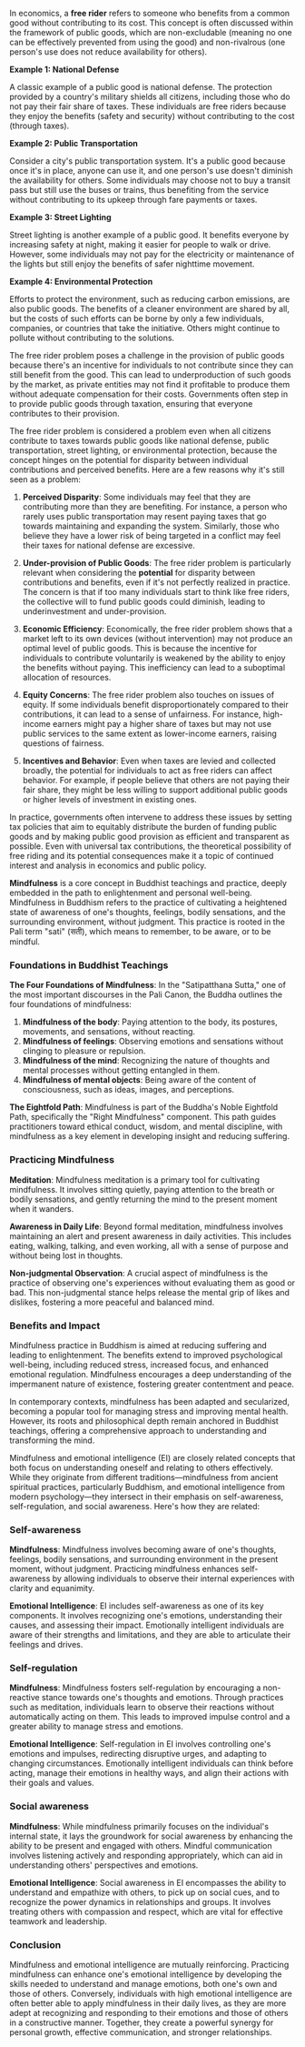 In economics, a **free rider** refers to someone who benefits from a common good without contributing to its cost. This concept is often discussed within the framework of public goods, which are non-excludable (meaning no one can be effectively prevented from using the good) and non-rivalrous (one person's use does not reduce availability for others).

**Example 1: National Defense**

A classic example of a public good is national defense. The protection provided by a country's military shields all citizens, including those who do not pay their fair share of taxes. These individuals are free riders because they enjoy the benefits (safety and security) without contributing to the cost (through taxes).

**Example 2: Public Transportation**

Consider a city's public transportation system. It's a public good because once it's in place, anyone can use it, and one person's use doesn't diminish the availability for others. Some individuals may choose not to buy a transit pass but still use the buses or trains, thus benefiting from the service without contributing to its upkeep through fare payments or taxes.

**Example 3: Street Lighting**

Street lighting is another example of a public good. It benefits everyone by increasing safety at night, making it easier for people to walk or drive. However, some individuals may not pay for the electricity or maintenance of the lights but still enjoy the benefits of safer nighttime movement.

**Example 4: Environmental Protection**

Efforts to protect the environment, such as reducing carbon emissions, are also public goods. The benefits of a cleaner environment are shared by all, but the costs of such efforts can be borne by only a few individuals, companies, or countries that take the initiative. Others might continue to pollute without contributing to the solutions.

The free rider problem poses a challenge in the provision of public goods because there's an incentive for individuals to not contribute since they can still benefit from the good. This can lead to underproduction of such goods by the market, as private entities may not find it profitable to produce them without adequate compensation for their costs. Governments often step in to provide public goods through taxation, ensuring that everyone contributes to their provision.

The free rider problem is considered a problem even when all citizens contribute to taxes towards public goods like national defense, public transportation, street lighting, or environmental protection, because the concept hinges on the potential for disparity between individual contributions and perceived benefits. Here are a few reasons why it's still seen as a problem:

1. **Perceived Disparity**: Some individuals may feel that they are contributing more than they are benefiting. For instance, a person who rarely uses public transportation may resent paying taxes that go towards maintaining and expanding the system. Similarly, those who believe they have a lower risk of being targeted in a conflict may feel their taxes for national defense are excessive.

2. **Under-provision of Public Goods**: The free rider problem is particularly relevant when considering the **potential** for disparity between contributions and benefits, even if it's not perfectly realized in practice. The concern is that if too many individuals start to think like free riders, the collective will to fund public goods could diminish, leading to underinvestment and under-provision.

3. **Economic Efficiency**: Economically, the free rider problem shows that a market left to its own devices (without intervention) may not produce an optimal level of public goods. This is because the incentive for individuals to contribute voluntarily is weakened by the ability to enjoy the benefits without paying. This inefficiency can lead to a suboptimal allocation of resources.

4. **Equity Concerns**: The free rider problem also touches on issues of equity. If some individuals benefit disproportionately compared to their contributions, it can lead to a sense of unfairness. For instance, high-income earners might pay a higher share of taxes but may not use public services to the same extent as lower-income earners, raising questions of fairness.

5. **Incentives and Behavior**: Even when taxes are levied and collected broadly, the potential for individuals to act as free riders can affect behavior. For example, if people believe that others are not paying their fair share, they might be less willing to support additional public goods or higher levels of investment in existing ones.

In practice, governments often intervene to address these issues by setting tax policies that aim to equitably distribute the burden of funding public goods and by making public good provision as efficient and transparent as possible. Even with universal tax contributions, the theoretical possibility of free riding and its potential consequences make it a topic of continued interest and analysis in economics and public policy.

**Mindfulness** is a core concept in Buddhist teachings and practice, deeply embedded in the path to enlightenment and personal well-being. Mindfulness in Buddhism refers to the practice of cultivating a heightened state of awareness of one's thoughts, feelings, bodily sensations, and the surrounding environment, without judgment. This practice is rooted in the Pali term "sati" (सती), which means to remember, to be aware, or to be mindful.

### Foundations in Buddhist Teachings

**The Four Foundations of Mindfulness**: In the "Satipatthana Sutta," one of the most important discourses in the Pali Canon, the Buddha outlines the four foundations of mindfulness:

1. **Mindfulness of the body**: Paying attention to the body, its postures, movements, and sensations, without reacting.
2. **Mindfulness of feelings**: Observing emotions and sensations without clinging to pleasure or repulsion.
3. **Mindfulness of the mind**: Recognizing the nature of thoughts and mental processes without getting entangled in them.
4. **Mindfulness of mental objects**: Being aware of the content of consciousness, such as ideas, images, and perceptions.

**The Eightfold Path**: Mindfulness is part of the Buddha's Noble Eightfold Path, specifically the "Right Mindfulness" component. This path guides practitioners toward ethical conduct, wisdom, and mental discipline, with mindfulness as a key element in developing insight and reducing suffering.

### Practicing Mindfulness

**Meditation**: Mindfulness meditation is a primary tool for cultivating mindfulness. It involves sitting quietly, paying attention to the breath or bodily sensations, and gently returning the mind to the present moment when it wanders.

**Awareness in Daily Life**: Beyond formal meditation, mindfulness involves maintaining an alert and present awareness in daily activities. This includes eating, walking, talking, and even working, all with a sense of purpose and without being lost in thoughts.

**Non-judgmental Observation**: A crucial aspect of mindfulness is the practice of observing one's experiences without evaluating them as good or bad. This non-judgmental stance helps release the mental grip of likes and dislikes, fostering a more peaceful and balanced mind.

### Benefits and Impact

Mindfulness practice in Buddhism is aimed at reducing suffering and leading to enlightenment. The benefits extend to improved psychological well-being, including reduced stress, increased focus, and enhanced emotional regulation. Mindfulness encourages a deep understanding of the impermanent nature of existence, fostering greater contentment and peace.

In contemporary contexts, mindfulness has been adapted and secularized, becoming a popular tool for managing stress and improving mental health. However, its roots and philosophical depth remain anchored in Buddhist teachings, offering a comprehensive approach to understanding and transforming the mind.

Mindfulness and emotional intelligence (EI) are closely related concepts that both focus on understanding oneself and relating to others effectively. While they originate from different traditions—mindfulness from ancient spiritual practices, particularly Buddhism, and emotional intelligence from modern psychology—they intersect in their emphasis on self-awareness, self-regulation, and social awareness. Here's how they are related:

### Self-awareness

**Mindfulness**: Mindfulness involves becoming aware of one's thoughts, feelings, bodily sensations, and surrounding environment in the present moment, without judgment. Practicing mindfulness enhances self-awareness by allowing individuals to observe their internal experiences with clarity and equanimity.

**Emotional Intelligence**: EI includes self-awareness as one of its key components. It involves recognizing one's emotions, understanding their causes, and assessing their impact. Emotionally intelligent individuals are aware of their strengths and limitations, and they are able to articulate their feelings and drives.

### Self-regulation

**Mindfulness**: Mindfulness fosters self-regulation by encouraging a non-reactive stance towards one's thoughts and emotions. Through practices such as meditation, individuals learn to observe their reactions without automatically acting on them. This leads to improved impulse control and a greater ability to manage stress and emotions.

**Emotional Intelligence**: Self-regulation in EI involves controlling one's emotions and impulses, redirecting disruptive urges, and adapting to changing circumstances. Emotionally intelligent individuals can think before acting, manage their emotions in healthy ways, and align their actions with their goals and values.

### Social awareness

**Mindfulness**: While mindfulness primarily focuses on the individual's internal state, it lays the groundwork for social awareness by enhancing the ability to be present and engaged with others. Mindful communication involves listening actively and responding appropriately, which can aid in understanding others' perspectives and emotions.

**Emotional Intelligence**: Social awareness in EI encompasses the ability to understand and empathize with others, to pick up on social cues, and to recognize the power dynamics in relationships and groups. It involves treating others with compassion and respect, which are vital for effective teamwork and leadership.

### Conclusion

Mindfulness and emotional intelligence are mutually reinforcing. Practicing mindfulness can enhance one's emotional intelligence by developing the skills needed to understand and manage emotions, both one's own and those of others. Conversely, individuals with high emotional intelligence are often better able to apply mindfulness in their daily lives, as they are more adept at recognizing and responding to their emotions and those of others in a constructive manner. Together, they create a powerful synergy for personal growth, effective communication, and stronger relationships.



